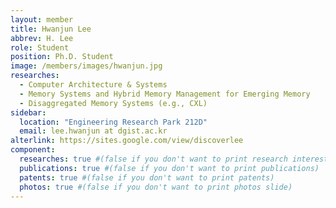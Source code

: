 ```yaml
---
layout: member
title: Hwanjun Lee
abbrev: H. Lee
role: Student
position: Ph.D. Student
image: /members/images/hwanjun.jpg
researches:
  - Computer Architecture & Systems
  - Memory Systems and Hybrid Memory Management for Emerging Memory
  - Disaggregated Memory Systems (e.g., CXL)
sidebar:
  location: "Engineering Research Park 212D"
  email: lee.hwanjun at dgist.ac.kr
alterlink: https://sites.google.com/view/discoverlee
component:
  researches: true #(false if you don't want to print research interest)
  publications: true #(false if you don't want to print publications)
  patents: true #(false if you don't want to print patents)
  photos: true #(false if you don't want to print photos slide)
---
```

